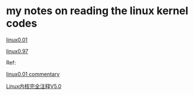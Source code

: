 # my notes on reading the linux kernel codes

[linux0.01](linux0.01/mynotes/notes.ipynb)

[linux0.97](linux0.97/mynotes/mynotes.ipynb)

Ref:

[linux0.01 commentary](refs/The_Linux_Kernel_0.01_Commentary.pdf)

[Linux内核完全注释V5.0](refs/CLK-5.0-WithCover.pdf)